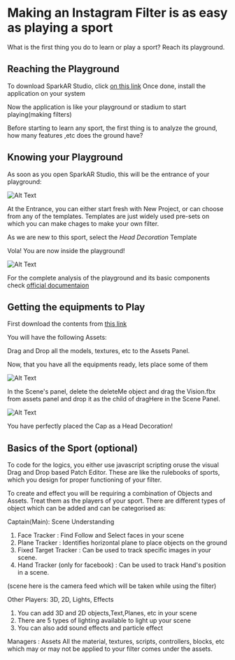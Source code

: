 # Making an Instagram Filter is as easy as playing a sport

What is the first thing you do to learn or play a sport? Reach its playground.

## Reaching the Playground
To download SparkAR Studio, click [on this link](https://sparkar.facebook.com/ar-studio/download/)
Once done, install the application on your system

Now the application is like your playground or stadium to start playing(making filters)


Before starting to learn any sport, the first thing is to analyze the ground, how many features ,etc does the ground have?

## Knowing your Playground

As soon as you open SparkAR Studio, this will be the entrance of your playground:

![Alt Text](https://i.ibb.co/dDsYMnx/entrance.png)

At the Entrance, you can either start fresh with New Project, or can choose from any of the templates. Templates are just widely used pre-sets on which you can make chages to make your own filter.

As we are new to this sport, select the *Head Decoration* Template

Vola! You are now inside the playground!

![Alt Text](https://i.ibb.co/yk50YFv/pp.png)

For the complete analysis of the playground and its basic components check [official documentaion](https://sparkar.facebook.com/ar-studio/learn/articles/fundamentals/navigating-the-interface#the-layers-panel)


## Getting the equipments to Play

First download the contents from [this link]()  

You will have the following Assets:

Drag and Drop all the models, textures, etc to the Assets Panel.

Now, that you have all the equipments ready, lets place some of them 

![Alt Text](https://i.ibb.co/M7rbKTr/scene.png)

In the Scene's panel, delete the deleteMe object and drag the Vision.fbx from assets panel and drop it as the child of dragHere in the Scene Panel.

![Alt Text](https://i.ibb.co/6Pt5S3R/nn.png)

You have perfectly placed the Cap as a Head Decoration!


## Basics of the Sport (optional)

To code for the logics, you either use javascript scripting oruse the visual Drag and Drop based Patch Editor.
These are like the rulebooks of sports, which you design for proper functioning of your filter.

To create and effect you will be requiring a combination of Objects and Assets. Treat them as the players of your sport.
There are different types of object which can be added and can be categorised as:

Captain(Main): Scene Understanding
1) Face Tracker : Find Follow and Select faces in your scene
2) Plane Tracker : Identifies horizontal plane to place objects on the ground
3) Fixed Target Tracker : Can be used to track specific images in your scene.
4) Hand Tracker (only for facebook) : Can be used to track Hand's position in a scene.

(scene here is the camera feed which will be taken while using the filter)

Other Players: 3D, 2D, Lights, Effects
1) You can add 3D and 2D objects,Text,Planes, etc in your scene
2) There are 5 types of lighting available to light up your scene
3) You can also add sound effects and particle effect

Managers : Assets
All the material, textures, scripts, controllers, blocks, etc which may or may not be applied to your filter comes under the assets.








